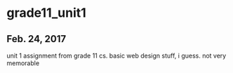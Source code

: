 # grade11_unit1

## Feb. 24, 2017

unit 1 assignment from grade 11 cs. basic web design stuff, i guess. not very memorable
